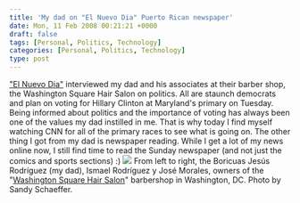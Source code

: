 ```yaml
---
title: 'My dad on "El Nuevo Dia" Puerto Rican newspaper'
date: Mon, 11 Feb 2008 00:21:21 +0000
draft: false
tags: [Personal, Politics, Technology]
categories: [Personal, Politics, Technology]
type: post
---
```


["El Nuevo Dia"](http://www.elnuevodia.com/diario/noticia/portada/noticias/boricuas_a_un_pelo_del_poder/360746) interviewed my dad and his associates at their barber shop, the Washington Square Hair Salon on politics. All are staunch democrats and plan on voting for Hillary Clinton at Maryland's primary on Tuesday. Being informed about politics and the importance of voting has always been one of the values my dad instilled in me. That is why today I find myself watching CNN for all of the primary races to see what is going on. The other thing I got from my dad is newspaper reading. While I get a lot of my news online now, I still find time to read the Sunday newspaper (and not just the comics and sports sections) :) ![](http://www.elnuevodia.com/XStatic/endi/images/espanol/20080210_NotPortada_1457444.jpg) From left to right, the Boricuas Jesús Rodríguez (my dad), Ismael Rodríguez y José Morales, owners of the "[Washington Square Hair Salon](http://yellowpages.washingtonpost.com/Washington+Square+Hair+Salon.327671.103615379.home.html)" barbershop in Washington, DC. Photo by Sandy Schaeffer.